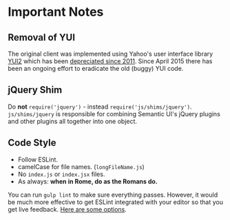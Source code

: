 # Important Notes

## Removal of YUI

The original client was implemented using Yahoo's user interface library  [YUI2](http://yui.github.io/yui2/docs/yui_2.9.0/docs/) which has been [depreciated since 2011](http://yuiblog.com/blog/2011/04/13/announcing-yui-2-9-0/). Since April 2015 there has been an ongoing effort to eradicate the old (buggy) YUI code.

## jQuery Shim

Do **not** `require('jquery')` - instead `require('js/shims/jquery')`. `js/shims/jquery` is responsible for combining Semantic UI's jQuery plugins and other plugins all together into one object.

## Code Style

- Follow ESLint.
- camelCase for file names. (`longFileName.js`)
- No `index.js` or `index.jsx` files.
- As always: **when in Rome, do as the Romans do.**

You can run `gulp lint` to make sure everything passes. However, it would be much more effective to get ESLint integrated with your editor so that you get live feedback. [Here are some options](http://eslint.org/docs/user-guide/integrations).
